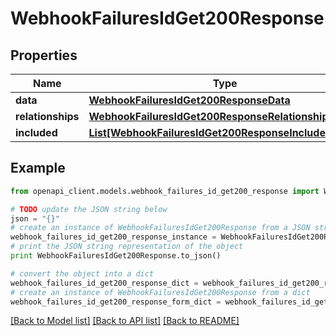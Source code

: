 # WebhookFailuresIdGet200Response


## Properties
Name | Type | Description | Notes
------------ | ------------- | ------------- | -------------
**data** | [**WebhookFailuresIdGet200ResponseData**](WebhookFailuresIdGet200ResponseData.md) |  | [optional] 
**relationships** | [**WebhookFailuresIdGet200ResponseRelationships**](WebhookFailuresIdGet200ResponseRelationships.md) |  | [optional] 
**included** | [**List[WebhookFailuresIdGet200ResponseIncludedInner]**](WebhookFailuresIdGet200ResponseIncludedInner.md) |  | [optional] 

## Example

```python
from openapi_client.models.webhook_failures_id_get200_response import WebhookFailuresIdGet200Response

# TODO update the JSON string below
json = "{}"
# create an instance of WebhookFailuresIdGet200Response from a JSON string
webhook_failures_id_get200_response_instance = WebhookFailuresIdGet200Response.from_json(json)
# print the JSON string representation of the object
print WebhookFailuresIdGet200Response.to_json()

# convert the object into a dict
webhook_failures_id_get200_response_dict = webhook_failures_id_get200_response_instance.to_dict()
# create an instance of WebhookFailuresIdGet200Response from a dict
webhook_failures_id_get200_response_form_dict = webhook_failures_id_get200_response.from_dict(webhook_failures_id_get200_response_dict)
```
[[Back to Model list]](../README.md#documentation-for-models) [[Back to API list]](../README.md#documentation-for-api-endpoints) [[Back to README]](../README.md)


